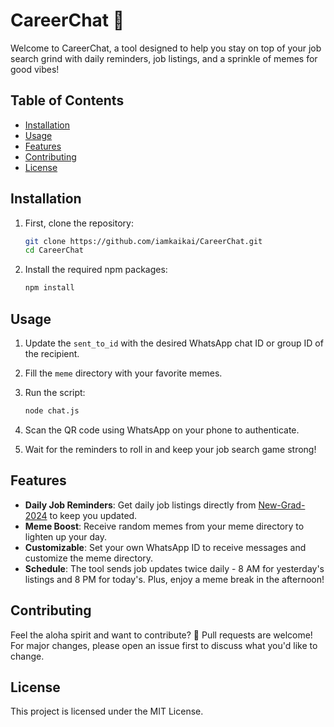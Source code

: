 # CareerChat 🚀

Welcome to CareerChat, a tool designed to help you stay on top of your job search grind with daily reminders, job listings, and a sprinkle of memes for good vibes!

## Table of Contents
- [Installation](#installation)
- [Usage](#usage)
- [Features](#features)
- [Contributing](#contributing)
- [License](#license)

## Installation

1. First, clone the repository:
   ```bash
   git clone https://github.com/iamkaikai/CareerChat.git
   cd CareerChat
   ```

2. Install the required npm packages:
   ```bash
   npm install
   ```

## Usage

1. Update the `sent_to_id` with the desired WhatsApp chat ID or group ID of the recipient.
2. Fill the `meme` directory with your favorite memes.
3. Run the script:
   ```bash
   node chat.js
   ```

4. Scan the QR code using WhatsApp on your phone to authenticate.

5. Wait for the reminders to roll in and keep your job search game strong!

## Features

- **Daily Job Reminders**: Get daily job listings directly from [New-Grad-2024](https://github.com/ReaVNaiL/New-Grad-2024) to keep you updated.
- **Meme Boost**: Receive random memes from your meme directory to lighten up your day.
- **Customizable**: Set your own WhatsApp ID to receive messages and customize the meme directory.
- **Schedule**: The tool sends job updates twice daily - 8 AM for yesterday's listings and 8 PM for today's. Plus, enjoy a meme break in the afternoon!


## Contributing

Feel the aloha spirit and want to contribute? 🌴 Pull requests are welcome! For major changes, please open an issue first to discuss what you'd like to change.

## License

This project is licensed under the MIT License.
